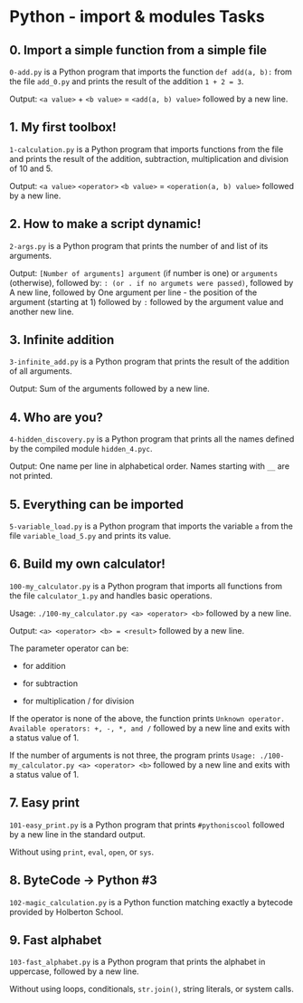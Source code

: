 # Python - import & modules Tasks

## 0. Import a simple function from a simple file

`0-add.py` is a Python program that imports the function `def add(a, b):` from the file `add_0.py` and prints the result of the addition `1 + 2 = 3`.

Output: `<a value>` + `<b value>` = `<add(a, b) value>` followed by a new line.

## 1. My first toolbox!

`1-calculation.py` is a Python program that imports functions from the file and prints the result of the addition, subtraction, multiplication and division of 10 and 5.

Output: `<a value>` `<operator>` `<b value>` = `<operation(a, b) value>` followed by a new line.


## 2. How to make a script dynamic!

`2-args.py` is a Python program that prints the number of and list of its arguments.

Output: `[Number of arguments] argument` (if number is one) or `arguments` (otherwise), followed by:
`: (or . if no argumets were passed)`, followed by
A new line, followed by
One argument per line - the position of the argument (starting at 1) followed by `:` followed by the argument value and another new line.

## 3. Infinite addition

`3-infinite_add.py` is a Python program that prints the result of the addition of all arguments.

Output: Sum of the arguments followed by a new line.

## 4. Who are you?

`4-hidden_discovery.py` is a Python program that prints all the names defined by the compiled module `hidden_4.pyc`.

Output: One name per line in alphabetical order.
Names starting with `__` are not printed.

## 5. Everything can be imported

`5-variable_load.py` is a Python program that imports the variable `a` from the file `variable_load_5.py` and prints its value.

## 6. Build my own calculator!

`100-my_calculator.py` is a Python program that imports all functions from the file `calculator_1.py` and handles basic operations.

Usage: `./100-my_calculator.py <a> <operator> <b>` followed by a new line.

Output: `<a> <operator> <b> = <result>` followed by a new line.

The parameter operator can be:
+ for addition
- for subtraction
* for multiplication
/ for division

If the operator is none of the above, the function prints `Unknown operator. Available operators: +, -, *, and /` followed by a new line and exits with a status value of 1.

If the number of arguments is not three, the program prints `Usage: ./100-my_calculator.py <a> <operator> <b>` followed by a new line and exits with a status value of 1.

## 7. Easy print

`101-easy_print.py` is a Python program that prints `#pythoniscool` followed by a new line in the standard output.

Without using `print`, `eval`, `open`, or `sys`.

## 8. ByteCode -> Python #3

`102-magic_calculation.py` is a Python function matching exactly a bytecode provided by Holberton School.

## 9. Fast alphabet

`103-fast_alphabet.py` is a Python program that prints the alphabet in uppercase, followed by a new line.

Without using loops, conditionals, `str.join()`, string literals, or system calls.

